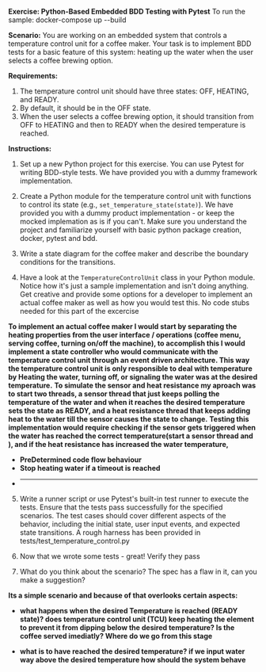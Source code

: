 **Exercise: Python-Based Embedded BDD Testing with Pytest**
To run the sample: docker-compose up --build

**Scenario:**
You are working on an embedded system that controls a temperature control unit for a coffee maker. Your task is to implement BDD tests for a basic feature of this system: heating up the water when the user selects a coffee brewing option.

**Requirements:**

1. The temperature control unit should have three states: OFF, HEATING, and READY.
2. By default, it should be in the OFF state.
3. When the user selects a coffee brewing option, it should transition from OFF to HEATING and then to READY when the desired temperature is reached.

**Instructions:**

1. Set up a new Python project for this exercise. You can use Pytest for writing BDD-style tests. We have provided you with a dummy framework implementation.

2. Create a Python module for the temperature control unit with functions to control its state (e.g., `set_temperature_state(state)`). We have provided you with a dummy product implementation - or keep the mocked implemation as is if you can't. Make sure you understand the project and familiarize yourself with basic python package creation, docker, pytest and bdd.

3. Write a state diagram for the coffee maker and describe the boundary conditions for the transitions.

4. Have a look at the `TemperatureControlUnit` class in your Python module. Notice how it's just a sample implementation and isn't doing anything. Get creative and provide some options for a developer to implement an actual coffee maker as well as how you would test this. No code stubs needed for this part of the excercise

**To implement an actual coffee maker I would start by separating the heating properties from the user interface / operations (coffee menu, serving coffee, turning on/off the machine), to accomplish this I would implement a state controller who would communicate with the temperature control unit through an event driven architecture. This way the temperature control unit is only responsible to deal with temperature by Heating the water, turning off, or signaling the water was at the desired temperature.** 
**To simulate the sensor and heat resistance my aproach was to start two threads, a sensor thread that just keeps polling the temperature of the water and when it reaches the desired temperature sets the state as READY, and a heat resistance thread that keeps adding heat to the water till the sensor causes the state to change.**
**Testing this implementation would require checking if the sensor gets triggered when the water has reached the correct temperature(start a sensor thread and ), and if the heat resistance has increased the water temperature,**
+ **PreDetermined code flow behaviour**
+ **Stop heating water if a timeout is reached**
+ ****

5. Write a runner script or use Pytest's built-in test runner to execute the tests. Ensure that the tests pass successfully for the specified scenarios. The test cases should cover different aspects of the behavior, including the initial state, user input events, and expected state transitions. A rough harness has been provided in tests/test_temperature_control.py

6. Now that we wrote some tests - great! Verify they pass

7. What do you think about the scenario? The spec has a flaw in it, can you make a suggestion?

**Its a simple scenario and because of that overlooks certain aspects:**

+ **what happens when the desired Temperature is reached (READY state)? does temperature control unit (TCU) keep heating the element to prevent it from dipping below the desired temperature? Is the coffee served imediatly? Where do we go from this stage**

+ **what is to have reached the desired temperature? if we input water way above the desired temperature how should the system behave**

